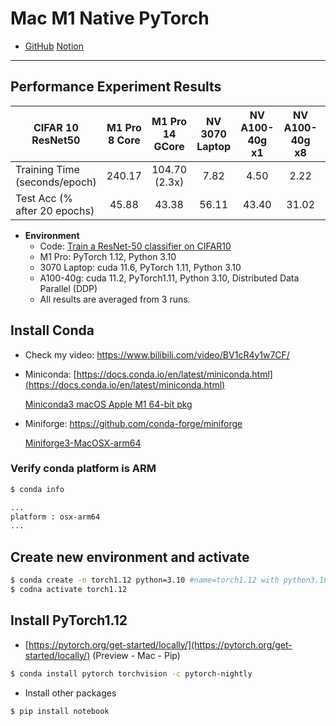 # Mac M1 Native PyTorch

* [GitHub](https://github.com/XuyangSHEN/m1_pytorch_performance) [Notion](https://www.notion.so/xuyangshen/Mac-M1-Native-PyTorch-96c73c4098e143aab607cce0f33d5922 )

------



## Performance Experiment Results

| CIFAR 10 ResNet50             | M1 Pro 8 Core | M1 Pro 14 GCore | NV 3070 Laptop | NV A100-40g x1 | NV A100-40g x8 | NV A100-40g x16 |
| ----------------------------- | :-----------: | :-------------: | :------------: | :------------: | :------------: | :-------------: |
| Training Time (seconds/epoch) |    240.17     |  104.70 (2.3x)  |      7.82      |      4.50      |      2.22      |      2.01       |
| Test Acc (% after 20 epochs)  |     45.88     |      43.38      |     56.11      |     43.40      |     31.02      |      31.02      |

- **Environment**
  - Code: [Train a ResNet-50 classifier on CIFAR10](CIFAR10_ResNet/code_template.ipynb)
  - M1 Pro: PyTorch 1.12, Python 3.10
  - 3070 Laptop: cuda 11.6, PyTorch 1.11, Python 3.10
  - A100-40g: cuda 11.2, PyTorch1.11, Python 3.10, Distributed Data Parallel (DDP)
  - All results are averaged from 3 runs.



## Install Conda
- Check my video: https://www.bilibili.com/video/BV1cR4y1w7CF/

- Miniconda: [https://docs.conda.io/en/latest/miniconda.html](https://docs.conda.io/en/latest/miniconda.html)

  [Miniconda3 macOS Apple M1 64-bit pkg](https://repo.anaconda.com/miniconda/Miniconda3-latest-MacOSX-arm64.pkg)

- Miniforge: https://github.com/conda-forge/miniforge

  [Miniforge3-MacOSX-arm64](https://github.com/conda-forge/miniforge/releases/latest/download/Miniforge3-MacOSX-arm64.sh)



### Verify conda platform is ARM

```bash
$ conda info

...
platform : osx-arm64
...
```



## Create new environment and activate

```bash
$ conda create -n torch1.12 python=3.10 #name=torch1.12 with python3.10 
$ codna activate torch1.12 
```



## Install PyTorch1.12

- [https://pytorch.org/get-started/locally/](https://pytorch.org/get-started/locally/) (Preview - Mac - Pip)

```bash
$ conda install pytorch torchvision -c pytorch-nightly
```

- Install other packages

```bash
$ pip install notebook
```

